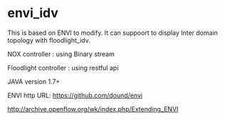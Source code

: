 envi_idv
========

This is based on ENVI to modify. It can suppoort to display Inter domain topology with floodlight_idv.

NOX controller : using Binary stream

Floodlight controller : using restful api

JAVA version 1.7+

ENVI http URL: https://github.com/dound/envi

http://archive.openflow.org/wk/index.php/Extending_ENVI
